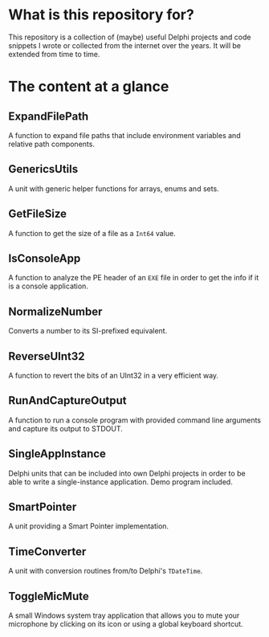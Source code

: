 # What is this repository for?

This repository is a collection of (maybe) useful Delphi projects and code snippets I wrote or collected from the internet over the years. It will be extended from time to time.


# The content at a glance

## ExpandFilePath

A function to expand file paths that include environment variables and relative path components.


## GenericsUtils

A unit with generic helper functions for arrays, enums and sets.


## GetFileSize

A function to get the size of a file as a `Int64` value.


## IsConsoleApp

A function to analyze the PE header of an `EXE` file in order to get the info if it is a console application.


## NormalizeNumber

Converts a number to its SI-prefixed equivalent.


## ReverseUInt32

A function to revert the bits of an UInt32 in a very efficient way.


## RunAndCaptureOutput

A function to run a console program with provided command line arguments and capture its output to STDOUT.


## SingleAppInstance

Delphi units that can be included into own Delphi projects in order to be able to write a single-instance application. Demo program included.


## SmartPointer

A unit providing a Smart Pointer implementation.


## TimeConverter

A unit with conversion routines from/to Delphi's `TDateTime`.


## ToggleMicMute

A small Windows system tray application that allows you to mute your microphone by clicking on its icon or using a global keyboard shortcut.
